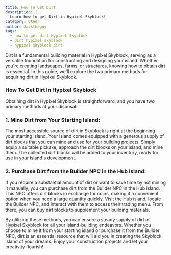 ```yaml {metadata}
title: How To Get Dirt
description: |
  Learn how to get Dirt in Hypixel Skyblock!
category: Other
author: Jacktheguy
tags:
  - how to get dirt Hypixel Skyblock
  - dirt hypixel skyblock
  - hypixel skyblock dirt
```

Dirt is a fundamental building material in Hypixel Skyblock, serving as a versatile foundation for constructing and designing your island. Whether you're creating landscapes, farms, or structures, knowing how to obtain dirt is essential. In this guide, we'll explore the two primary methods for acquiring dirt in Hypixel Skyblock.

### How To Get Dirt In Hypixel Skyblock

Obtaining dirt in Hypixel Skyblock is straightforward, and you have two primary methods at your disposal:

### 1. Mine Dirt from Your Starting Island:

The most accessible source of dirt in Skyblock is right at the beginning - your starting island. Your island comes equipped with a generous supply of dirt blocks that you can mine and use for your building projects. Simply equip a suitable pickaxe, approach the dirt blocks on your island, and mine them. The collected dirt blocks will be added to your inventory, ready for use in your island's development.

### 2. Purchase Dirt from the Builder NPC in the Hub Island:

If you require a substantial amount of dirt or want to save time by not mining it manually, you can purchase dirt from the Builder NPC in the Hub island. This NPC offers dirt blocks in exchange for coins, making it a convenient option when you need a large quantity quickly. Visit the Hub island, locate the Builder NPC, and interact with them to access their trading menu. From there, you can buy dirt blocks to supplement your building materials.

By utilizing these methods, you can ensure a steady supply of dirt in Hypixel Skyblock for all your island-building endeavors. Whether you choose to mine it from your starting island or purchase it from the Builder NPC, dirt is an essential resource that will aid you in creating the Skyblock island of your dreams. Enjoy your construction projects and let your creativity flourish!
